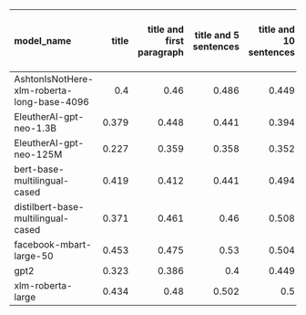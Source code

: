 | model_name                                 |   title |   title and first paragraph |   title and 5 sentences |   title and 10 sentences |   title and first sentence each paragraph | raw text   |
|:-------------------------------------------|--------:|----------------------------:|------------------------:|-------------------------:|------------------------------------------:|:-----------|
| AshtonIsNotHere-xlm-roberta-long-base-4096 |   0.4   |                       0.46  |                   0.486 |                    0.449 |                                     0.513 | 0.491      |
| EleutherAI-gpt-neo-1.3B                    |   0.379 |                       0.448 |                   0.441 |                    0.394 |                                     0.433 | 0.483      |
| EleutherAI-gpt-neo-125M                    |   0.227 |                       0.359 |                   0.358 |                    0.352 |                                     0.414 | 0.459      |
| bert-base-multilingual-cased               |   0.419 |                       0.412 |                   0.441 |                    0.494 |                                     0.517 | 0.498      |
| distilbert-base-multilingual-cased         |   0.371 |                       0.461 |                   0.46  |                    0.508 |                                     0.532 | **0.544**  |
| facebook-mbart-large-50                    |   0.453 |                       0.475 |                   0.53  |                    0.504 |                                     0.534 | 0.522      |
| gpt2                                       |   0.323 |                       0.386 |                   0.4   |                    0.449 |                                     0.4   | 0.495      |
| xlm-roberta-large                          |   0.434 |                       0.48  |                   0.502 |                    0.5   |                                     0.529 | 0.513      |
